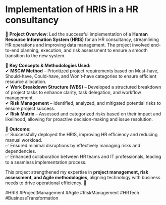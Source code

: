 #  Implementation of HRIS in a HR consultancy 
📌 **Project Overview:** Led the successful implementation of a **Human Resource Information System (HRIS)** for an HR consultancy, streamlining HR operations and improving data management. The project involved end-to-end planning, execution, and risk assessment to ensure a smooth transition to the new system.  

📌 **Key Concepts & Methodologies Used:**  
✔ **MSCW Method** – Prioritized project requirements based on Must-have, Should-have, Could-have, and Won’t-have categories to ensure efficient resource allocation.  
✔ **Work Breakdown Structure (WBS)** – Developed a structured breakdown of project tasks to enhance clarity, task delegation, and workflow management.  
✔ **Risk Management** – Identified, analyzed, and mitigated potential risks to ensure project success.  
✔ **Risk Matrix** – Assessed and categorized risks based on their impact and likelihood, allowing for proactive decision-making and issue resolution.  

📌 **Outcome:**  
✅ Successfully deployed the HRIS, improving HR efficiency and reducing manual workload.  
✅ Ensured minimal disruptions by effectively managing risks and dependencies.  
✅ Enhanced collaboration between HR teams and IT professionals, leading to a seamless implementation process.  

This project strengthened my expertise in **project management, risk assessment, and Agile methodologies**, aligning technology with business needs to drive operational efficiency. 🚀  

#HRIS #ProjectManagement #Agile #RiskManagement #HRTech #BusinessTransformation
